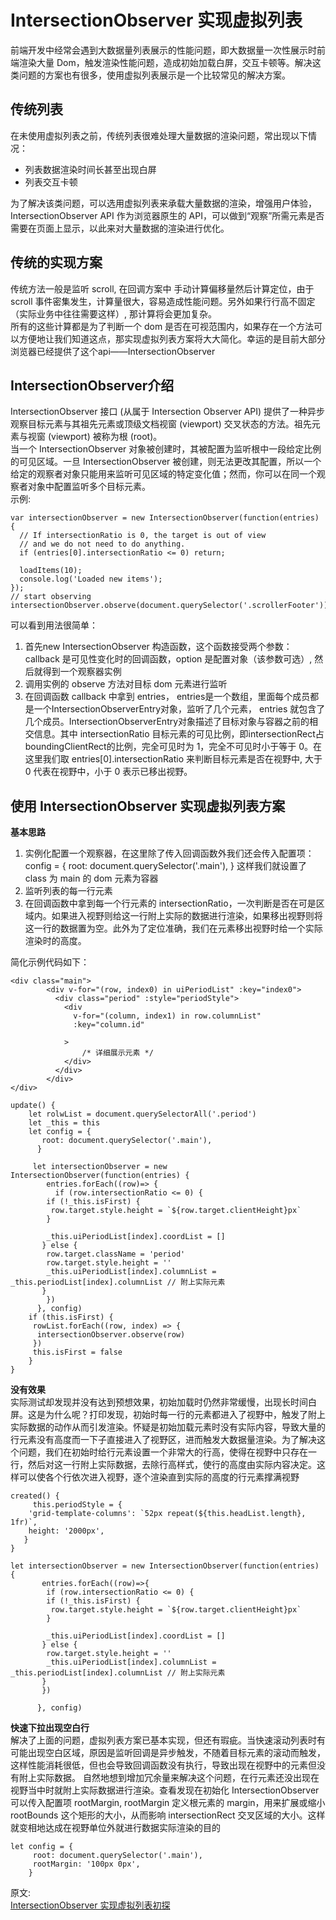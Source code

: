 # IntersectionObserver 实现虚拟列表
前端开发中经常会遇到大数据量列表展示的性能问题，即大数据量一次性展示时前端渲染大量 Dom，触发渲染性能问题，造成初始加载白屏，交互卡顿等。解决这类问题的方案也有很多，使用虚拟列表展示是一个比较常见的解决方案。  
## 传统列表
在未使用虚拟列表之前，传统列表很难处理大量数据的渲染问题，常出现以下情况：  
- 列表数据渲染时间长甚至出现白屏
- 列表交互卡顿

为了解决该类问题，可以选用虚拟列表来承载大量数据的渲染，增强用户体验，IntersectionObserver API 作为浏览器原生的 API，可以做到“观察”所需元素是否需要在页面上显示，以此来对大量数据的渲染进行优化。  

## 传统的实现方案
传统方法一般是监听 scroll, 在回调方案中 手动计算偏移量然后计算定位，由于 scroll 事件密集发生，计算量很大，容易造成性能问题。另外如果行行高不固定（实际业务中往往需要这样）, 那计算将会更加复杂。  
所有的这些计算都是为了判断一个 dom 是否在可视范围内，如果存在一个方法可以方便地让我们知道这点，那实现虚拟列表方案将大大简化。幸运的是目前大部分浏览器已经提供了这个api——IntersectionObserver  

## IntersectionObserver介绍
IntersectionObserver 接口 (从属于 Intersection Observer API) 提供了一种异步观察目标元素与其祖先元素或顶级文档视窗 (viewport) 交叉状态的方法。祖先元素与视窗 (viewport) 被称为根 (root)。  
当一个 IntersectionObserver 对象被创建时，其被配置为监听根中一段给定比例的可见区域。一旦 IntersectionObserver 被创建，则无法更改其配置，所以一个给定的观察者对象只能用来监听可见区域的特定变化值；然而，你可以在同一个观察者对象中配置监听多个目标元素。  
示例:  
``` 
var intersectionObserver = new IntersectionObserver(function(entries) {
  // If intersectionRatio is 0, the target is out of view
  // and we do not need to do anything.
  if (entries[0].intersectionRatio <= 0) return;

  loadItems(10);
  console.log('Loaded new items');
});
// start observing
intersectionObserver.observe(document.querySelector('.scrollerFooter'));
```
可以看到用法很简单：  
1. 首先new IntersectionObserver 构造函数，这个函数接受两个参数：callback 是可见性变化时的回调函数，option 是配置对象（该参数可选）, 然后就得到一个观察器实例
2. 调用实例的 observe 方法对目标 dom 元素进行监听
3. 在回调函数 callback 中拿到 entries， entries是一个数组，里面每个成员都是一个IntersectionObserverEntry对象，监听了几个元素， entries 就包含了几个成员。IntersectionObserverEntry对象描述了目标对象与容器之前的相交信息。其中 intersectionRatio 目标元素的可见比例，即intersectionRect占boundingClientRect的比例，完全可见时为 1，完全不可见时小于等于 0。在这里我们取 entries[0].intersectionRatio 来判断目标元素是否在视野中, 大于 0 代表在视野中，小于 0 表示已移出视野。  

## 使用 IntersectionObserver 实现虚拟列表方案
**基本思路**  
1. 实例化配置一个观察器，在这里除了传入回调函数外我们还会传入配置项：config = { root: document.querySelector('.main'), } 这样我们就设置了 class 为 main 的 dom 元素为容器
2. 监听列表的每一行元素
3. 在回调函数中拿到每一个行元素的 intersectionRatio，一次判断是否在可是区域内。如果进入视野则给这一行附上实际的数据进行渲染，如果移出视野则将这一行的数据置为空。此外为了定位准确，我们在元素移出视野时给一个实际渲染时的高度。

简化示例代码如下：  
``` 
<div class="main">
        <div v-for="(row, index0) in uiPeriodList" :key="index0">
          <div class="period" :style="periodStyle">
            <div
              v-for="(column, index1) in row.columnList"
              :key="column.id"
            
            >
                /* 详细展示元素 */
            </div>
          </div>
        </div>
</div>
```
``` 
update() {
    let rolwList = document.querySelectorAll('.period')
    let _this = this
    let config = {
       root: document.querySelector('.main'),
      }
      
     let intersectionObserver = new IntersectionObserver(function(entries) {
        entries.forEach((row)=> {
          if (row.intersectionRatio <= 0) {
        if (!_this.isFirst) {
         row.target.style.height = `${row.target.clientHeight}px`
        }
    
        _this.uiPeriodList[index].coordList = []
       } else {
        row.target.className = 'period'
        row.target.style.height = ''
        _this.uiPeriodList[index].columnList = _this.periodList[index].columnList // 附上实际元素
       }
        })
      }, config)
    if (this.isFirst) {
     rowList.forEach((row, index) => {
      intersectionObserver.observe(row)
     })
     this.isFirst = false
    }
}
```
**没有效果**  
实际测试却发现并没有达到预想效果，初始加载时仍然非常缓慢，出现长时间白屏。这是为什么呢？打印发现，初始时每一行的元素都进入了视野中，触发了附上实际数据的动作从而引发渲染。怀疑是初始加载元素时没有实际内容，导致大量的行元素没有高度而一下子直接进入了视野区，进而触发大数据量渲染。为了解决这个问题，我们在初始时给行元素设置一个非常大的行高，使得在视野中只存在一行，然后对这一行附上实际数据，去除行高样式，使行的高度由实际内容决定。这样可以使各个行依次进入视野，逐个渲染直到实际的高度的行元素撑满视野  
``` 
created() {
     this.periodStyle = {
    'grid-template-columns': `52px repeat(${this.headList.length}, 1fr)`,
    height: '2000px',
   }
}
```
``` 
let intersectionObserver = new IntersectionObserver(function(entries) {
       entries.forEach((row)=>{
        if (row.intersectionRatio <= 0) {
        if (!_this.isFirst) {
         row.target.style.height = `${row.target.clientHeight}px`
        }
    
        _this.uiPeriodList[index].coordList = []
       } else {
        row.target.style.height = ''
        _this.uiPeriodList[index].columnList = _this.periodList[index].columnList // 附上实际元素
       }
       })
       
      }, config)
```
**快速下拉出现空白行**  
解决了上面的问题，虚拟列表方案已基本实现，但还有瑕疵。当快速滚动列表时有可能出现空白区域，原因是监听回调是异步触发，不随着目标元素的滚动而触发，这样性能消耗很低，但也会导致回调函数没有执行，导致出现在视野中的元素但没有附上实际数据。
自然地想到增加冗余量来解决这个问题，在行元素还没出现在视野当中时就附上实际数据进行渲染。查看发现在初始化 IntersectionObserver 可以传入配置项 rootMargin,  rootMargin 定义根元素的 margin，用来扩展或缩小 rootBounds 这个矩形的大小，从而影响 intersectionRect 交叉区域的大小。这样就变相地达成在视野单位外就进行数据实际渲染的目的  
``` 
let config = {
     root: document.querySelector('.main'),
     rootMargin: '100px 0px',
    }

```


原文:  
[IntersectionObserver 实现虚拟列表初探](https://mp.weixin.qq.com/s/cf9EOPKyXVhtxbm9fsPpLA)
